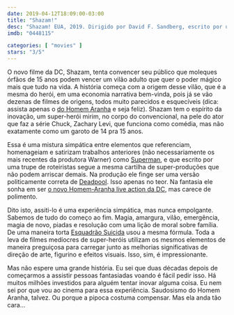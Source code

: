 ```yaml
---
date: 2019-04-12T18:09:00-03:00
title: "Shazam!"
desc: "Shazam! EUA, 2019. Dirigido por David F. Sandberg, escrito por uma galera, com Zachary Levi, Mark Strong, Asher Angel e uma pivetada."
imdb: "0448115"

categories: [ "movies" ]
stars: "3/5"
---
```

O novo filme da DC, Shazam, tenta convencer seu público que moleques órfãos de 15 anos podem vencer um vilão adulto que quer o poder mágico mais que tudo na vida. A história começa com a origem desse vilão, que é a mesma do herói, em uma economia narrativa bem-vinda, pois já se vão dezenas de filmes de origens, todos muito parecidos e esquecíveis (dica: assista apenas o [do Homem Aranha](/homem-aranha) e seja feliz). Shazam tem o espírito da inovação, um super-herói mirim, no corpo do convencional, na pele do ator que faz a série Chuck, Zachary Levi, que funciona como comédia, mas não exatamente como um garoto de 14 pra 15 anos.

Essa é uma mistura simpática entre elementos que referenciam, homenageiam e satirizam trabalhos anteriores (não necessariamente os mais recentes da produtora Warner) como [Superman](/superman-o-filme), e que escrito por uma trupe de roteiristas segue a mesma cartilha de super-produções que não podem arriscar demais. Na produção ele finge ser uma versão politicamente correta de [Deadpool](/deadpool). Isso apenas no teor. Na fantasia ele sonha em ser [o novo Homem-Aranha live action da DC](/homem-aranha-de-volta-ao-lar), mas carece de polimento.

Dito isto, assiti-lo é uma experiência simpática, mas nunca empolgante. Sabemos de tudo do começo ao fim. Magia, amargura, vilão, emergência, magia de novo, piadas e resolução com uma lição de moral sobre família. De uma maneira torta [Esquadrão Suicida](/esquadrao-suicida) usou a mesma fórmula. Toda a leva de filmes medíocres de super-heróis utilizam os mesmos elementos de maneira preguiçosa para carregar junto as melhorias significativas de direção de arte, figurino e efeitos visuais. Isso, sim, é impressionante.

Mas não espere uma grande história. Eu sei que duas décadas depois de começarmos a assistir pessoas fantasiadas voando é fácil pedir isso. Há muitos milhões investidos para alguém tentar inovar alguma coisa. Eu nem sei por que vou ao cinema para essa experiência. Saudosismo do Homem Aranha, talvez. Ou porque a pipoca costuma compensar. Mas ela anda tão cara...

